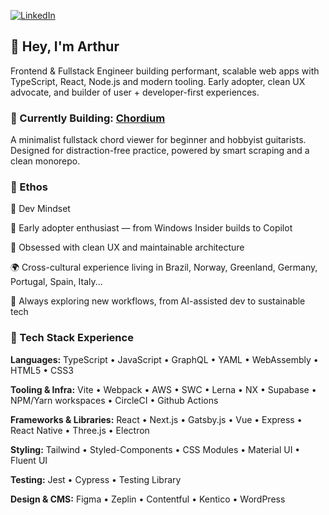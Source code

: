 [![LinkedIn](https://img.shields.io/badge/linkedin-%230077B5.svg?style=for-the-badge&logo=linkedin&logoColor=white)](https://www.linkedin.com/in/arthurboss/)

## 👋 Hey, I'm Arthur

Frontend & Fullstack Engineer building performant, scalable web apps with TypeScript, React, Node.js and modern tooling. 
Early adopter, clean UX advocate, and builder of user + developer-first experiences.

### 🚧 Currently Building: [Chordium](https://github.com/arthurboss/chordium)
A minimalist fullstack chord viewer for beginner and hobbyist guitarists. 
Designed for distraction-free practice, powered by smart scraping and a clean monorepo.

### 🧬 Ethos

🧠 Dev Mindset

🧪 Early adopter enthusiast — from  Windows Insider builds to Copilot

🧼 Obsessed with clean UX and maintainable architecture

🌍 Cross-cultural experience living in Brazil, Norway, Greenland, Germany, Portugal, Spain, Italy...

🧭 Always exploring new workflows, from AI-assisted dev to sustainable tech

### 🧰 Tech Stack Experience

**Languages:** TypeScript • JavaScript • GraphQL • YAML • WebAssembly • HTML5 • CSS3

**Tooling & Infra:** Vite • Webpack • AWS • SWC • Lerna • NX • Supabase • NPM/Yarn workspaces • CircleCI • Github Actions

**Frameworks & Libraries:** React • Next.js • Gatsby.js • Vue • Express • React Native • Three.js • Electron

**Styling:** Tailwind • Styled-Components • CSS Modules • Material UI • Fluent UI

**Testing:** Jest • Cypress • Testing Library

**Design & CMS:** Figma • Zeplin • Contentful • Kentico • WordPress
